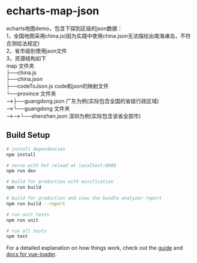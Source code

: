 # echarts-map-json

echarts地图demo，包含下探到区级的json数据：  
1，全国地图采用china.js(因为实践中使用china.json无法描绘出南海诸岛，不符合测绘法规定)  
2，省市级别使用json文件  
3，资源结构如下  
map  文件夹  
├──china.js  
├──china.json  
├──codeToJson.js code和json的映射文件  
└──province  文件夹  
-->├──guangdong.json  广东为例(实际包含全国的省级行政区域)  
-->└──guangdong  文件夹  
-->-->└──shenzhen.json  深圳为例(实际包含该省全部市)  

## Build Setup

``` bash
# install dependencies
npm install

# serve with hot reload at localhost:8080
npm run dev

# build for production with minification
npm run build

# build for production and view the bundle analyzer report
npm run build --report

# run unit tests
npm run unit

# run all tests
npm test
```

For a detailed explanation on how things work, check out the [guide](http://vuejs-templates.github.io/webpack/) and [docs for vue-loader](http://vuejs.github.io/vue-loader).
